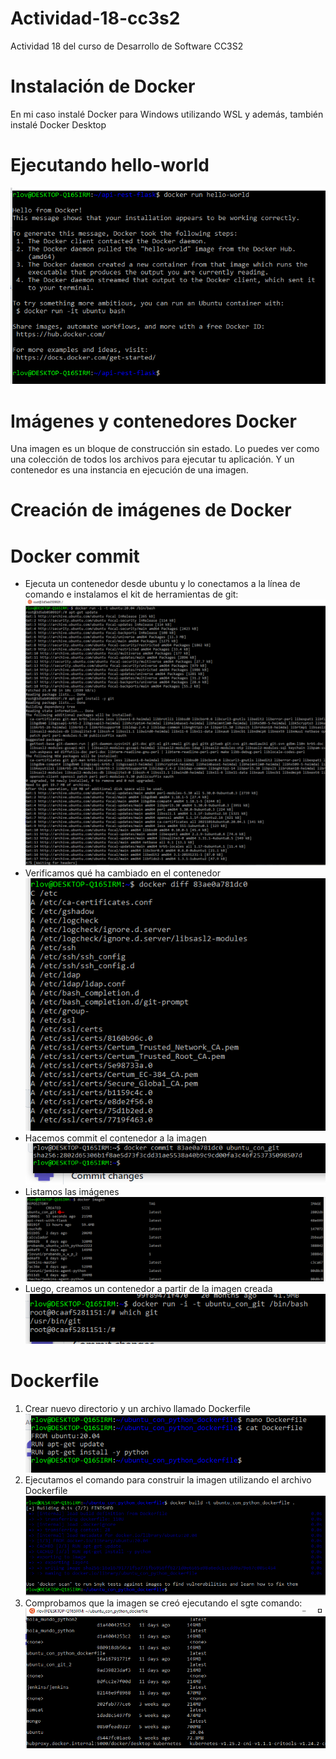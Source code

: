 # Actividad-18-cc3s2
Actividad 18 del curso de Desarrollo de Software CC3S2
# Instalación de Docker
En mi caso instalé Docker para Windows utilizando WSL y además, también instalé Docker Desktop

# Ejecutando hello-world
  ![Alt text](https://raw.githubusercontent.com/ricardoolivaresventura/Actividad-18-cc3s2/main/18-docker-hello-world.PNG "")

# Imágenes y contenedores Docker
Una imagen es un bloque de construcción sin estado. Lo puedes ver como una colección de todos los archivos para ejecutar tu aplicación. Y un contenedor es una instancia en ejecución de una imagen.

# Creación de imágenes de Docker
# Docker commit
- Ejecuta un contenedor desde ubuntu y lo conectamos a la línea de comando e instalamos el kit de herramientas de git:
![Alt text](https://raw.githubusercontent.com/ricardoolivaresventura/Actividad-18-cc3s2/main/ubuntu-apt-get.PNG "")
- Verificamos qué ha cambiado en el contenedor
![Alt text](https://raw.githubusercontent.com/ricardoolivaresventura/Actividad-18-cc3s2/main/docker-diff.PNG "")
- Hacemos commit el contenedor a la imagen
![Alt text](https://raw.githubusercontent.com/ricardoolivaresventura/Actividad-18-cc3s2/main/docker-commit.PNG "")
- Listamos las imágenes
![Alt text](https://raw.githubusercontent.com/ricardoolivaresventura/Actividad-18-cc3s2/main/docker-images.PNG "")
- Luego, creamos un contenedor a partir de la imagen creada
![Alt text](https://raw.githubusercontent.com/ricardoolivaresventura/Actividad-18-cc3s2/main/docker-run-container.PNG "")

# Dockerfile
1. Crear nuevo directorio y un archivo llamado Dockerfile
![Alt text](https://raw.githubusercontent.com/ricardoolivaresventura/Actividad-18-cc3s2/main/dockerfile-ubuntu.PNG "")
2. Ejecutamos el comando para construir la imagen utilizando el archivo Dockerfile
![Alt text](https://raw.githubusercontent.com/ricardoolivaresventura/Actividad-18-cc3s2/main/dockerfile-image.PNG "")
3. Comprobamos que la imagen se creó ejecutando el sgte comando:
![Alt text](https://raw.githubusercontent.com/ricardoolivaresventura/Actividad-18-cc3s2/main/dockerfile-images-docker.PNG "")
